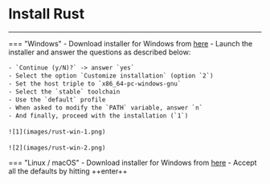 # Install Rust
---

=== "Windows"
    - Download installer for Windows from [here][1]
    - Launch the installer and answer the questions as described below:

    - `Continue (y/N)?` -> answer `yes`
    - Select the option `Customize installation` (option `2`)
    - Set the host triple to `x86_64-pc-windows-gnu`
    - Select the `stable` toolchain
    - Use the `default` profile
    - When asked to modify the `PATH` variable, answer `n`
    - And finally, proceed with the installation (`1`)

    ![1](images/rust-win-1.png)

    ![2](images/rust-win-2.png)

=== "Linux / macOS"
    - Download installer for Windows from [here][1]
    - Accept all the defaults by hitting ++enter++

 [1]: https://rustup.rs/
